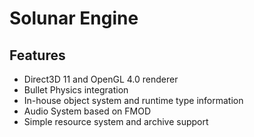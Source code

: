 # Solunar Engine

## Features
* Direct3D 11 and OpenGL 4.0 renderer
* Bullet Physics integration
* In-house object system and runtime type information
* Audio System based on FMOD
* Simple resource system and archive support
